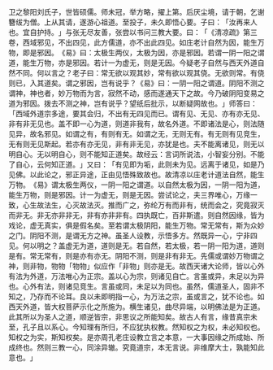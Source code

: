 卫之黎阳刘氏子，世皆硕儒。师未冠，举方略，擢上第。后厌尘境，请于朝，乞谢簪绂为僧。上从其请，遂游心祖道。至投子，未久即悟心要。子曰：​「汝再来人也。宜自护持。​」与张无尽友善，张尝以书问三教大要。曰：​「​《清凉疏》第三卷，西域邪见，不出四见，此方儒道，亦不出此四见。如庄老计自然为因，能生万物，即是邪因。​《易》曰：太极生两仪，太极为因，亦是邪因。若谓一阴一阳之谓道，能生万物，亦是邪因。若计一为虚无，则是无因。今疑老子自然与西天外道自然不同。何以言之？老子曰：常无欲以观其妙，常有欲以观其侥。无欲则常。有侥则已，入其道矣。谓之邪因，岂有说乎？​《易》曰：一阴一阳之谓道。阴阳不测之谓神，神也者，妙万物而为言，寂然不动，感而遂通天下之故。今乃破阴阳变易之道为邪因。拨去不测之神，岂有说乎？望纸后批示，以断疑网故也。​」师答曰：​「西域外道宗多途，要其会归，不出有无四见而已。谓有见、无见、亦有亦无见、非有非无见也。盖不即一心为道，则道非我有，故名外道。不即诸法是心，则法随见异，故名邪见。如谓之有，有则有无。如谓之无，无则无有。有无则有见竞生，无有则无见斯起。若亦有亦无见，非有非无见，亦犹是也。夫不能离诸见，则无以明自心。无以明自心，则不能知正道矣。故经云：言词所说法，小智妄分别。不能了自心，云何知正道。​」又曰：​「有见即为垢，此则未为见。远离于诸见，如是乃见佛。以此论之，邪正异途，正由见悟殊致故也。故清凉以庄老计道法自然，能生万物。​《易》谓太极生两仪，一阴一阳之谓道。以自然太极为因，一阴一阳为道，能生万物，则是邪因。计一为虚无，则是无因。尝试论之，夫三界唯心，万缘一致，心生故法生，心灭故法灭。推而广之，弥纶万有而非有，统而会之，究竟寂灭而非无。非无亦非非无，非有亦非非有。四执既亡，百非斯遣。则自然因缘，皆为戏论，虚无真实，俱是假名矣。至若谓太极阴阳，能生万物。常无常有，斯为众妙之门。阴阳不测，是谓无方之神。虽圣人设教，示悟多方。然既异一心，宁非四见。何以明之？盖虚无为道，道则是无。若自然，若太极，若一阴一阳为道，道则是有。常无常有，则是亦有亦无。阴阳不测，则是非有非无。先儒或谓妙万物谓之神，则非物，物物「物物」似应作「非物」则亦是无。故西天诸大论师，皆以心外有法为外道，万法唯心为正宗。盖以心为宗，则诸见自亡。言虽或异，未足以为异也。心外有法，则诸见竞生。言虽或同，未足以为同也。虽然，儒道圣人，固非不知之，乃存而不论耳。良以未即明指一心，为万法之宗，虽或言之，犹不论也。如西天外道，皆大权菩萨示化之所施为。横生诸见，曲尽异端，以明佛法是为正道。此其所以为圣人之道，顺逆皆宗，非思议之所能知矣。故古人有言，缘昔真宗未至，孔子且以系心。今知理有所归，不应犹执权教。然知权之为权，未必知权也。知权之为实，斯知权矣。是亦周孔老庄设教立言之本意，一大事因缘之所成始、所成终也。然则三教一心，同涂异辙。究竟道宗，本无言说。非维摩大士，孰能知此意也。​」